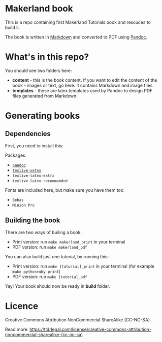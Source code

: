 Makerland book
==============

This is a repo containing first Makerland Tutorials book and resouces to build it. 

The book is written in [Markdown](http://daringfireball.net/projects/markdown/) and converted to PDF using [Pandoc](http://johnmacfarlane.net/pandoc/).


What's in this repo?
===============

You should see two folders here:

- __content__ - this is the book content. If you want to edit the content of the book - images or text, go here. It contains Markdown and image files.
- __templates__ - these are latex templates used by Pandoc to design PDF files generated from Markdown.  


Generating books
===============

## Dependencies

First, you need to install this:

Packages:

- [`pandoc`](http://johnmacfarlane.net/pandoc/installing.html)
- [`texlive-xetex`](http://scripts.sil.org/cms/scripts/page.php?item_id=xetex_download)
- `texlive-latex-extra`
- `texlive-latex-recommended`

Fonts are included here, but make sure you have them too:

- `Bebas`
- `Minion Pro`

## Building the book

There are two ways of builing a book:

- Print version: run `make makerland_print` in your terminal
- PDF version: run `make makerland_pdf`

You can also build just one tutorial, by running this:

- Print version: run `make [tutorial]_print` in your terminal (for example `make pythonruby print`)
- PDF version: run `make [tutorial_pdf`

Yay! Your book should now be ready in __build__ folder.

Licence
===============

Creative Commons Attribution NonCommercial ShareAlike (CC-NC-SA)

Read more: <https://tldrlegal.com/license/creative-commons-attribution-noncommercial-sharealike-(cc-nc-sa)>

